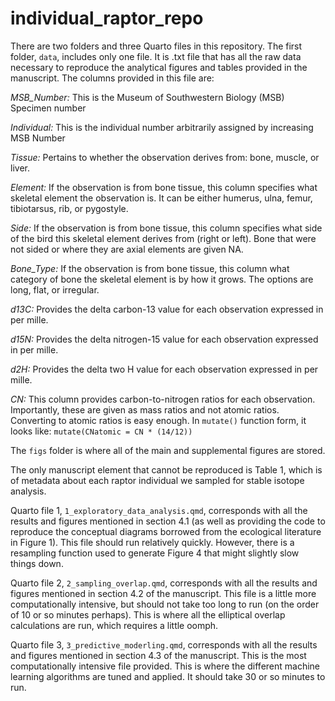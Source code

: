 # individual_raptor_repo
There are two folders and three Quarto files in this repository. The first
folder, `data`, includes only one file. It is .txt file that has all the raw
data necessary to reproduce the analytical figures and tables provided in 
the manuscript. The columns provided in this file are:

  *MSB_Number:* This is the Museum of Southwestern Biology (MSB) Specimen number
  
  *Individual:* This is the individual number arbitrarily assigned by increasing 
  MSB Number
  
  *Tissue:* Pertains to whether the observation derives from: bone, muscle, or 
  liver.
  
  *Element:* If the observation is from bone tissue, this column specifies what
  skeletal element the observation is. It can be either humerus, ulna, femur, 
  tibiotarsus, rib, or pygostyle.
  
  *Side:* If the observation is from bone tissue, this column specifies what side
  of the bird this skeletal element derives from (right or left). Bone that
  were not sided or where they are axial elements are given NA.
  
  *Bone_Type:* If the observation is from bone tissue, this column what category
  of bone the skeletal element is by how it grows. The options are long, flat,
  or irregular.
  
  *d13C:* Provides the delta carbon-13 value for each observation expressed in per
  mille.
  
  *d15N:* Provides the delta nitrogen-15 value for each observation expressed in
  per mille.
  
  *d2H:* Provides the delta two H value for each observation expressed in per 
  mille.
  
  *CN:* This column provides carbon-to-nitrogen ratios for each observation. 
  Importantly, these are given as mass ratios and not atomic ratios. Converting
  to atomic ratios is easy enough. In `mutate()` function form, it looks like:
  `mutate(CNatomic = CN * (14/12))`

The `figs` folder is where all of the main and supplemental 
figures are stored. 

The only manuscript element that cannot be reproduced is Table 1, which is of 
metadata about each raptor individual we sampled for stable isotope analysis. 

Quarto file 1, `1_exploratory_data_analysis.qmd`, corresponds with all the 
results and figures mentioned in section 4.1 (as well as providing the code
to reproduce the conceptual diagrams borrowed from the ecological literature in
Figure 1). This file should run relatively quickly. However, there is a 
resampling function used to generate Figure 4 that might slightly slow things
down.

Quarto file 2, `2_sampling_overlap.qmd`, corresponds with all the results and
figures mentioned in section 4.2 of the manuscript.
This file is a little more computationally intensive, but should not take too 
long to run (on the order of 10 or so minutes perhaps). This is where all the
elliptical overlap calculations are run, which requires a little oomph.

Quarto file 3, `3_predictive_moderling.qmd`, corresponds with all the results
and figures mentioned in section 4.3 of the manuscript. This is the most
computationally intensive file provided. This is where the different machine
learning algorithms are tuned and applied. It should take 30 or so minutes to
run.
